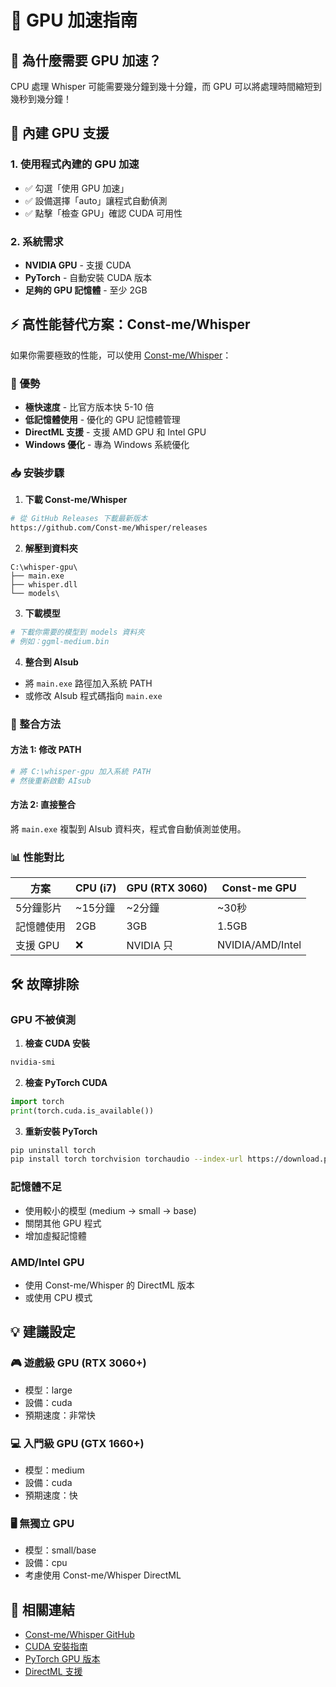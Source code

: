 # 🚀 GPU 加速指南

## 🎯 為什麼需要 GPU 加速？

CPU 處理 Whisper 可能需要幾分鐘到幾十分鐘，而 GPU 可以將處理時間縮短到幾秒到幾分鐘！

## 🔧 內建 GPU 支援

### 1. 使用程式內建的 GPU 加速
- ✅ 勾選「使用 GPU 加速」
- ✅ 設備選擇「auto」讓程式自動偵測
- ✅ 點擊「檢查 GPU」確認 CUDA 可用性

### 2. 系統需求
- **NVIDIA GPU** - 支援 CUDA
- **PyTorch** - 自動安裝 CUDA 版本
- **足夠的 GPU 記憶體** - 至少 2GB

## ⚡ 高性能替代方案：Const-me/Whisper

如果你需要極致的性能，可以使用 [Const-me/Whisper](https://github.com/Const-me/Whisper)：

### 🌟 優勢
- **極快速度** - 比官方版本快 5-10 倍
- **低記憶體使用** - 優化的 GPU 記憶體管理
- **DirectML 支援** - 支援 AMD GPU 和 Intel GPU
- **Windows 優化** - 專為 Windows 系統優化

### 📥 安裝步驟

1. **下載 Const-me/Whisper**
```bash
# 從 GitHub Releases 下載最新版本
https://github.com/Const-me/Whisper/releases
```

2. **解壓到資料夾**
```
C:\whisper-gpu\
├── main.exe
├── whisper.dll
└── models\
```

3. **下載模型**
```bash
# 下載你需要的模型到 models 資料夾
# 例如：ggml-medium.bin
```

4. **整合到 AIsub**
- 將 `main.exe` 路徑加入系統 PATH
- 或修改 AIsub 程式碼指向 `main.exe`

### 🔧 整合方法

#### 方法 1: 修改 PATH
```bash
# 將 C:\whisper-gpu 加入系統 PATH
# 然後重新啟動 AIsub
```

#### 方法 2: 直接整合
將 `main.exe` 複製到 AIsub 資料夾，程式會自動偵測並使用。

### 📊 性能對比

| 方案 | CPU (i7) | GPU (RTX 3060) | Const-me GPU |
|------|----------|----------------|---------------|
| 5分鐘影片 | ~15分鐘 | ~2分鐘 | ~30秒 |
| 記憶體使用 | 2GB | 3GB | 1.5GB |
| 支援 GPU | ❌ | NVIDIA 只 | NVIDIA/AMD/Intel |

## 🛠️ 故障排除

### GPU 不被偵測
1. **檢查 CUDA 安裝**
```bash
nvidia-smi
```

2. **檢查 PyTorch CUDA**
```python
import torch
print(torch.cuda.is_available())
```

3. **重新安裝 PyTorch**
```bash
pip uninstall torch
pip install torch torchvision torchaudio --index-url https://download.pytorch.org/whl/cu118
```

### 記憶體不足
- 使用較小的模型 (medium → small → base)
- 關閉其他 GPU 程式
- 增加虛擬記憶體

### AMD/Intel GPU
- 使用 Const-me/Whisper 的 DirectML 版本
- 或使用 CPU 模式

## 💡 建議設定

### 🎮 遊戲級 GPU (RTX 3060+)
- 模型：large
- 設備：cuda
- 預期速度：非常快

### 💻 入門級 GPU (GTX 1660+)
- 模型：medium
- 設備：cuda
- 預期速度：快

### 🖥️ 無獨立 GPU
- 模型：small/base
- 設備：cpu
- 考慮使用 Const-me/Whisper DirectML

## 🔗 相關連結

- [Const-me/Whisper GitHub](https://github.com/Const-me/Whisper)
- [CUDA 安裝指南](https://developer.nvidia.com/cuda-downloads)
- [PyTorch GPU 版本](https://pytorch.org/get-started/locally/)
- [DirectML 支援](https://github.com/microsoft/DirectML)